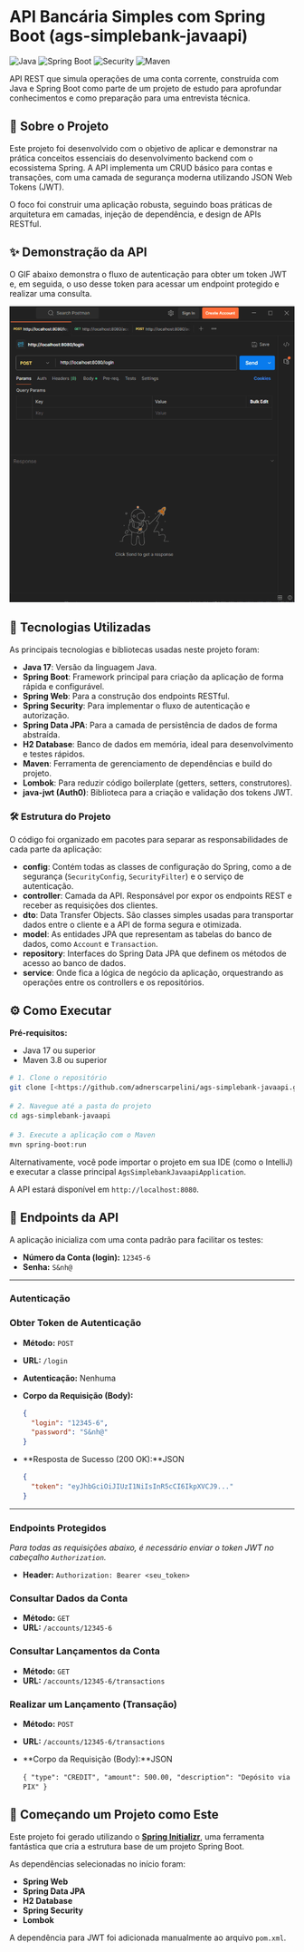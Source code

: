 # API Bancária Simples com Spring Boot (ags-simplebank-javaapi)

![Java](https://img.shields.io/badge/Java-17-blue)
![Spring Boot](https://img.shields.io/badge/Spring%20Boot-3.x-brightgreen)
![Security](https://img.shields.io/badge/Security-JWT-blueviolet)
![Maven](https://img.shields.io/badge/Build-Maven-red)

API REST que simula operações de uma conta corrente, construída com Java e Spring Boot como parte de um projeto de estudo para aprofundar conhecimentos e como preparação para uma entrevista técnica.

## 📜 Sobre o Projeto

Este projeto foi desenvolvido com o objetivo de aplicar e demonstrar na prática conceitos essenciais do desenvolvimento backend com o ecossistema Spring. A API implementa um CRUD básico para contas e transações, com uma camada de segurança moderna utilizando JSON Web Tokens (JWT).

O foco foi construir uma aplicação robusta, seguindo boas práticas de arquitetura em camadas, injeção de dependência, e design de APIs RESTful.

## ✨ Demonstração da API

O GIF abaixo demonstra o fluxo de autenticação para obter um token JWT e, em seguida, o uso desse token para acessar um endpoint protegido e realizar uma consulta.

![Demonstração da API](https://raw.githubusercontent.com/adnerscarpelini/ags-simplebank-javaapi/master/images/demo.gif)

## 🚀 Tecnologias Utilizadas

As principais tecnologias e bibliotecas usadas neste projeto foram:

- **Java 17**: Versão da linguagem Java.
- **Spring Boot**: Framework principal para criação da aplicação de forma rápida e configurável.
- **Spring Web**: Para a construção dos endpoints RESTful.
- **Spring Security**: Para implementar o fluxo de autenticação e autorização.
- **Spring Data JPA**: Para a camada de persistência de dados de forma abstraída.
- **H2 Database**: Banco de dados em memória, ideal para desenvolvimento e testes rápidos.
- **Maven**: Ferramenta de gerenciamento de dependências e build do projeto.
- **Lombok**: Para reduzir código boilerplate (getters, setters, construtores).
- **java-jwt (Auth0)**: Biblioteca para a criação e validação dos tokens JWT.

### 🛠️ Estrutura do Projeto

O código foi organizado em pacotes para separar as responsabilidades de cada parte da aplicação:

- **config**: Contém todas as classes de configuração do Spring, como a de segurança (`SecurityConfig`, `SecurityFilter`) e o serviço de autenticação.
- **controller**: Camada da API. Responsável por expor os endpoints REST e receber as requisições dos clientes.
- **dto**: Data Transfer Objects. São classes simples usadas para transportar dados entre o cliente e a API de forma segura e otimizada.
- **model**: As entidades JPA que representam as tabelas do banco de dados, como `Account` e `Transaction`.
- **repository**: Interfaces do Spring Data JPA que definem os métodos de acesso ao banco de dados.
- **service**: Onde fica a lógica de negócio da aplicação, orquestrando as operações entre os controllers e os repositórios.

## ⚙️ Como Executar

**Pré-requisitos:**

- Java 17 ou superior
- Maven 3.8 ou superior

```bash
# 1. Clone o repositório
git clone [<https://github.com/adnerscarpelini/ags-simplebank-javaapi.git>](<https://github.com/adnerscarpelini/ags-simplebank-javaapi.git>)

# 2. Navegue até a pasta do projeto
cd ags-simplebank-javaapi

# 3. Execute a aplicação com o Maven
mvn spring-boot:run
```

Alternativamente, você pode importar o projeto em sua IDE (como o IntelliJ) e executar a classe principal `AgsSimplebankJavaapiApplication`.

A API estará disponível em `http://localhost:8080`.

## 🧪 Endpoints da API

A aplicação inicializa com uma conta padrão para facilitar os testes:

- **Número da Conta (login):** `12345-6`
- **Senha:** `S&nh@`

---

### Autenticação

### Obter Token de Autenticação

- **Método:** `POST`
- **URL:** `/login`
- **Autenticação:** Nenhuma
- **Corpo da Requisição (Body):**
    
    ```json
    {
      "login": "12345-6",
      "password": "S&nh@"
    }
    ```
    
- **Resposta de Sucesso (200 OK):**JSON
    
    ```json
    {
      "token": "eyJhbGciOiJIUzI1NiIsInR5cCI6IkpXVCJ9..."
    }
    ```
    

---

### Endpoints Protegidos

*Para todas as requisições abaixo, é necessário enviar o token JWT no cabeçalho `Authorization`.*

- **Header:** `Authorization: Bearer <seu_token>`

### Consultar Dados da Conta

- **Método:** `GET`
- **URL:** `/accounts/12345-6`

### Consultar Lançamentos da Conta

- **Método:** `GET`
- **URL:** `/accounts/12345-6/transactions`

### Realizar um Lançamento (Transação)

- **Método:** `POST`
- **URL:** `/accounts/12345-6/transactions`
- **Corpo da Requisição (Body):**JSON
    
    `{
      "type": "CREDIT",
      "amount": 500.00,
      "description": "Depósito via PIX"
    }`
    

## 🏁 Começando um Projeto como Este

Este projeto foi gerado utilizando o [**Spring Initializr**](https://start.spring.io/), uma ferramenta fantástica que cria a estrutura base de um projeto Spring Boot.

As dependências selecionadas no início foram:

- **Spring Web**
- **Spring Data JPA**
- **H2 Database**
- **Spring Security**
- **Lombok**

A dependência para JWT foi adicionada manualmente ao arquivo `pom.xml`.
